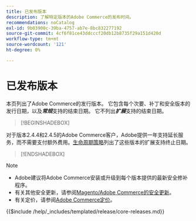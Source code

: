 ```yaml
---
title: 已发布版本
description: 了解特定版本的Adobe Commerce的发布时间。
recommendations: noCatalog
exl-id: 9b03900c-39ba-4757-ab7e-8bc832277192
source-git-commit: 4cf6f81ce43ddcccf20db12b8735f29a151d420d
workflow-type: tm+mt
source-wordcount: '121'
ht-degree: 0%

---
```


# 已发布版本

本页列出了Adobe Commerce的发行版本。 它包含每个次要、补丁和安全版本的发行日期，以及&#x200B;**_常规_**&#x200B;支持的结束日期。 它不列出&#x200B;**_扩展_**&#x200B;支持的结束日期。

>[!BEGINSHADEBOX]

对于版本2.4.4和2.4.5的Adobe Commerce客户，Adobe提供一年支持延长服务，而不需要支付额外费用。[生命周期策略](lifecycle-policy.md)列出了这些版本的扩展支持终止日期。

>[!ENDSHADEBOX]

>[!NOTE]
>
>- Adobe建议将Adobe Commerce安装或升级到每个版本提供的最新安全修补程序。
>- 有关其他安全更新，请参阅[Magento/Adobe Commerce的安全更新](https://helpx.adobe.com/security/products/magento.html)。
>- 有关定价，请参阅[Adobe Commerce定价](https://business.adobe.com/products/magento/pricing.html)。

{{$include /help/_includes/templated/release/core-releases.md}}

<!-- Last updated from includes: 2025-10-14 10:43:33 -->
